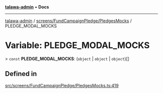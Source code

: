 [**talawa-admin**](../../../../README.md) • **Docs**

***

[talawa-admin](../../../../modules.md) / [screens/FundCampaignPledge/PledgesMocks](../README.md) / PLEDGE\_MODAL\_MOCKS

# Variable: PLEDGE\_MODAL\_MOCKS

\> `const` **PLEDGE\_MODAL\_MOCKS**: (`object` \| `object` \| `object`)[]

## Defined in

[src/screens/FundCampaignPledge/PledgesMocks.ts:419](https://github.com/PalisadoesFoundation/talawa-admin/blob/9dd5d7fd647f8a7c9e1c1e14bf645b71b32c51c2/src/screens/FundCampaignPledge/PledgesMocks.ts#L419)
